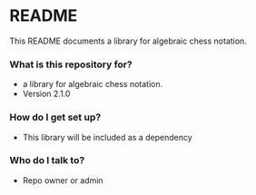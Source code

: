 # README #

This README documents a library for algebraic chess notation.

### What is this repository for? ###

* a library for algebraic chess notation.
* Version 2.1.0

### How do I get set up? ###

* This library will be included as a dependency

### Who do I talk to? ###

* Repo owner or admin
